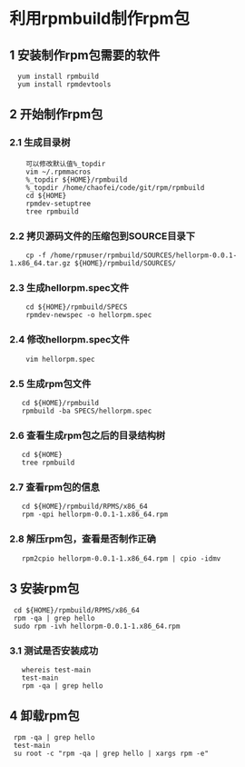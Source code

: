 # 利用rpmbuild制作rpm包
##  1 安装制作rpm包需要的软件
      yum install rpmbuild 
      yum install rpmdevtools
##  2 开始制作rpm包
###   2.1 生成目录树
        可以修改默认值%_topdir
        vim ~/.rpmmacros
        %_topdir ${HOME}/rpmbuild
        %_topdir /home/chaofei/code/git/rpm/rpmbuild
        cd ${HOME}
        rpmdev-setuptree
        tree rpmbuild
###   2.2 拷贝源码文件的压缩包到SOURCE目录下
        cp -f /home/rpmuser/rpmbuild/SOURCES/hellorpm-0.0.1-1.x86_64.tar.gz ${HOME}/rpmbuild/SOURCES/
###   2.3 生成hellorpm.spec文件
        cd ${HOME}/rpmbuild/SPECS
        rpmdev-newspec -o hellorpm.spec
###   2.4 修改hellorpm.spec文件
        vim hellorpm.spec
###  2.5 生成rpm包文件
       cd ${HOME}/rpmbuild
       rpmbuild -ba SPECS/hellorpm.spec
###  2.6 查看生成rpm包之后的目录结构树
       cd ${HOME}
       tree rpmbuild
###  2.7 查看rpm包的信息
       cd ${HOME}/rpmbuild/RPMS/x86_64
       rpm -qpi hellorpm-0.0.1-1.x86_64.rpm
###  2.8 解压rpm包，查看是否制作正确
       rpm2cpio hellorpm-0.0.1-1.x86_64.rpm | cpio -idmv
## 3 安装rpm包
     cd ${HOME}/rpmbuild/RPMS/x86_64
     rpm -qa | grep hello
     sudo rpm -ivh hellorpm-0.0.1-1.x86_64.rpm
###  3.1 测试是否安装成功
       whereis test-main
       test-main
       rpm -qa | grep hello
## 4 卸载rpm包
     rpm -qa | grep hello
     test-main
     su root -c "rpm -qa | grep hello | xargs rpm -e"

